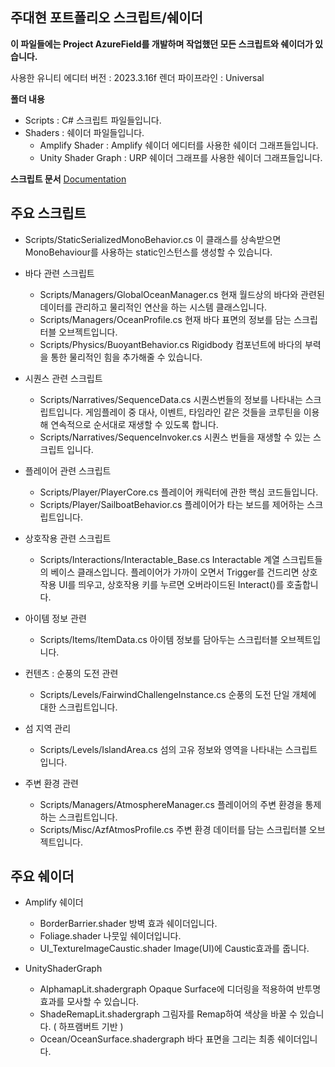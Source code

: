 ## 주대현 포트폴리오 스크립트/쉐이더

**이 파일들에는 Project AzureField를 개발하며 작업했던 모든 스크립트와 쉐이더가 있습니다.**

사용한 유니티 에디터 버전 : 2023.3.16f
렌더 파이프라인 : Universal

**폴더 내용**
 - Scripts : C# 스크립트 파일들입니다.
- Shaders : 쉐이더 파일들입니다.
	- Amplify Shader : Amplify 쉐이더 에디터를 사용한 쉐이더 그래프들입니다.
	- Unity Shader Graph : URP 쉐이더 그래프를 사용한 쉐이더 그래프들입니다.


**스크립트 문서**
[Documentation](https://badtoast.notion.site/1239a901e61d80f28f9ee762a82704c4?v=1239a901e61d81a28b28000cc5719bb0&pvs=4)


## 주요 스크립트

- Scripts/StaticSerializedMonoBehavior.cs
	이 클래스를 상속받으면 MonoBehaviour를 사용하는 static인스턴스를 생성할 수 있습니다.

 - 바다 관련 스크립트
	- Scripts/Managers/GlobalOceanManager.cs 
			현재 월드상의 바다와 관련된 데이터를 관리하고 물리적인 연산을 하는 시스템 클래스입니다.
	- Scripts/Managers/OceanProfile.cs
			현재 바다 표면의 정보를 담는 스크립터블 오브젝트입니다.
	- Scripts/Physics/BuoyantBehavior.cs
			Rigidbody 컴포넌트에 바다의 부력을 통한 물리적인 힘을 추가해줄 수 있습니다.

- 시퀀스 관련 스크립트
	-  Scripts/Narratives/SequenceData.cs
	시퀀스번들의 정보를 나타내는 스크립트입니다. 
	게임플레이 중 대사, 이벤트, 타임라인 같은 것들을 코루틴을 이용해 연속적으로 순서대로 재생할 수 있도록 합니다.
	- Scripts/Narratives/SequenceInvoker.cs
		시퀀스 번들을 재생할 수 있는 스크립트 입니다.

- 플레이어 관련 스크립트
	- Scripts/Player/PlayerCore.cs
		플레이어 캐릭터에 관한 핵심 코드들입니다.
	- Scripts/Player/SailboatBehavior.cs
		플레이어가 타는 보드를 제어하는 스크립트입니다.

- 상호작용 관련 스크립트
	-  Scripts/Interactions/Interactable_Base.cs
		Interactable 계열 스크립트들의 베이스 클래스입니다.
		플레이어가 가까이 오면서 Trigger를 건드리면 상호작용 UI를 띄우고, 
		상호작용 키를 누르면 오버라이드된 Interact()를 호출합니다.

- 아이템 정보 관련
	- Scripts/Items/ItemData.cs
		아이템 정보를 담아두는 스크립터블 오브젝트입니다.

- 컨텐츠 : 순풍의 도전 관련
	- Scripts/Levels/FairwindChallengeInstance.cs
	순풍의 도전 단일 개체에 대한 스크립트입니다.
		
- 섬 지역 관리
	- Scripts/Levels/IslandArea.cs
	섬의 고유 정보와 영역을 나타내는 스크립트 입니다.

- 주변 환경 관련
	- Scripts/Managers/AtmosphereManager.cs
	플레이어의 주변 환경을 통제하는 스크립트입니다.
	- Scripts/Misc/AzfAtmosProfile.cs
	주변 환경 데이터를 담는 스크립터블 오브젝트입니다.
	
## 주요 쉐이더

- Amplify 쉐이더
	- BorderBarrier.shader
	방벽 효과 쉐이더입니다.
	- Foliage.shader
	나뭇잎 쉐이더입니다.
	- UI_TextureImageCaustic.shader
	Image(UI)에 Caustic효과를 줍니다.

- UnityShaderGraph
	- AlphamapLit.shadergraph
		Opaque Surface에 디더링을 적용하여 반투명 효과를 모사할 수 있습니다.
	- ShadeRemapLit.shadergraph
		그림자를 Remap하여 색상을 바꿀 수 있습니다. ( 하프램버트 기반 )
	- Ocean/OceanSurface.shadergraph
		바다 표면을 그리는 최종 쉐이더입니다.